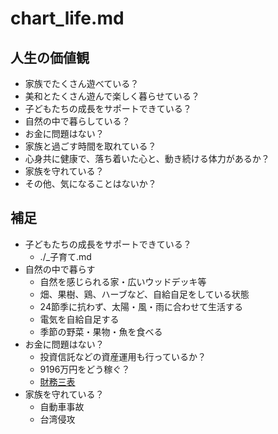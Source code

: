 # chart_life.md
## 人生の価値観
- 家族でたくさん遊べている？
- 美和とたくさん遊んで楽しく暮らせている？
- 子どもたちの成長をサポートできている？
- 自然の中で暮らしている？
- お金に問題はない？
- 家族と過ごす時間を取れている？
- 心身共に健康で、落ち着いた心と、動き続ける体力があるか？
- 家族を守れている？
- その他、気になることはないか？

## 補足
- 子どもたちの成長をサポートできている？
  - ./_子育て.md
- 自然の中で暮らす
  - 自然を感じられる家・広いウッドデッキ等
  - 畑、果樹、鶏、ハーブなど、自給自足をしている状態
  - 24節季に抗わず、太陽・風・雨に合わせて生活する
  - 電気を自給自足する
  - 季節の野菜・果物・魚を食べる
- お金に問題はない？
  - 投資信託などの資産運用も行っているか？
  - 9196万円をどう稼ぐ？
  - [財務三表](https://docs.google.com/spreadsheets/d/1YqbVZqh7URGv3TO35qIphsT6qz2sUrPIRw5vEva0BmI/)
- 家族を守れている？
  - 自動車事故
  - 台湾侵攻